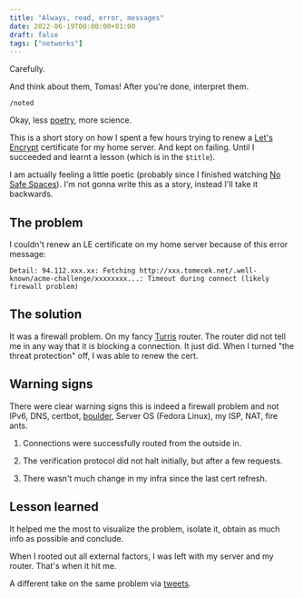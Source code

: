 ```yaml
---
title: "Always, read, error, messages"
date: 2022-06-19T00:00:00+01:00
draft: false
tags: ["networks"]
---
```

Carefully.

And think about them, Tomas! After you're done, interpret them.

`/noted`

Okay, less [poetry](https://en.wikipedia.org/wiki/Poetry), more science.

This is a short story on how I spent a few hours trying to renew a [Let's
Encrypt](https://letsencrypt.org/) certificate for my home server. And kept on
failing. Until I succeeded and learnt a lesson (which is in the `$title`).

<!--more-->

I am actually feeling a little poetic (probably since I finished watching [No
Safe Spaces](https://www.imdb.com/title/tt8363914/)). I'm not gonna write this
as a story, instead I'll take it backwards.


## The problem

I couldn't renew an LE certificate on my home server because of this error message:

    Detail: 94.112.xxx.xx: Fetching http://xxx.tomecek.net/.well-known/acme-challenge/xxxxxxxx...: Timeout during connect (likely firewall problem)


## The solution

It was a firewall problem. On my fancy
[Turris](https://www.turris.com/en/omnia/overview/) router. The router did not
tell me in any way that it is blocking a connection. It just did. When I turned
"the threat protection" off, I was able to renew the cert.


## Warning signs

There were clear warning signs this is indeed a firewall problem and not IPv6,
DNS, certbot, [boulder](https://github.com/letsencrypt/boulder/pull/6159),
Server OS (Fedora Linux), my ISP, NAT, fire ants.

1. Connections were successfully routed from the outside in.

2. The verification protocol did not halt initially, but after a few requests.

3. There wasn't much change in my infra since the last cert refresh.


## Lesson learned

It helped me the most to visualize the problem, isolate it, obtain as much info
as possible and conclude.

When I rooted out all external factors, I was left with my server and my
router. That's when it hit me.

A different take on the same problem via
[tweets](https://twitter.com/TomasTomec/status/1535723572353810434?cxt=HHwWhIC-tfqc_s8qAAAA).

